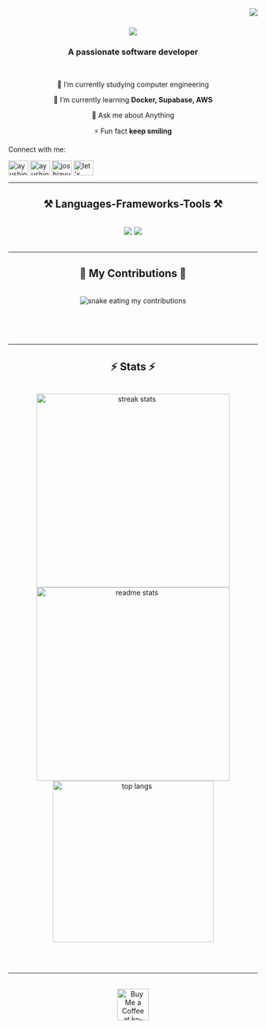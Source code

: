 <img align="right" src="https://visitor-badge.laobi.icu/badge?page_id=ayushjoshi-dehub.ayushjoshi-dehub" />

<h1 align="center">
    <img src="https://readme-typing-svg.herokuapp.com/?font=Righteous&size=35&center=true&vCenter=true&width=500&height=70&duration=4000&lines=Hi+There!+👋;+I'm+Ayush+joshi!;" />
</h1>

<h3 align="center">A passionate software developer </h3>

<br/>

<div align="center">
 
 🔭 I’m currently studying computer engineering
 
 🌱 I’m currently learning **Docker, Supabase, AWS**

💬 Ask me about Anything

⚡ Fun fact **keep smiling**

</div>
 
<div 
    <h3 align="left">Connect with me:</h3>
<p align="left">
<a href="https://linkedin.com/in/ayushjoshi" target="blank"><img align="center" src="https://raw.githubusercontent.com/rahuldkjain/github-profile-readme-generator/master/src/images/icons/Social/linked-in-alt.svg" alt="ayushjoshi" height="30" width="40" /></a>
<a href="https://fb.com/ayushjoshi" target="blank"><img align="center" src="https://raw.githubusercontent.com/rahuldkjain/github-profile-readme-generator/master/src/images/icons/Social/facebook.svg" alt="ayushjoshi" height="30" width="40" /></a>
<a href="https://instagram.com/joshiayush78" target="blank"><img align="center" src="https://raw.githubusercontent.com/rahuldkjain/github-profile-readme-generator/master/src/images/icons/Social/instagram.svg" alt="joshiayush78" height="30" width="40" /></a>
<a href="https://www.youtube.com/c/let's invent" target="blank"><img align="center" src="https://raw.githubusercontent.com/rahuldkjain/github-profile-readme-generator/master/src/images/icons/Social/youtube.svg" alt="let's invent" height="30" width="40" /></a>
</p>
</div>

<hr/>

<h2 align="center">⚒️ Languages-Frameworks-Tools ⚒️</h2>
<br/>
<div align="center">
    <img src="https://skillicons.dev/icons?i=html,css,vscode,github,figma,git" />
    <img src="https://skillicons.dev/icons?i=python,javascript,c,cpp,java,kotlin" /><br>
</div>

<br/>
<hr/>

<div align="center">
  <h2>🐍 My Contributions 🐍</h2>
  <br>
  <img alt="snake eating my contributions" src="https://raw.githubusercontent.com/ayushjoshi-dehub/ayushjoshi-dehub/output/github-contribution-grid-snake.ym" />
  
  <br/><br/><br/>
</div>

<hr/>

<h2 align="center">⚡ Stats ⚡</h2>
<br>
<div align=center>
  <img width=390 src="https://github-readme-streak-stats.vercel.app/?user=ayushjoshi-dehub&count_private=true&theme=react&border_radius=10" alt="streak stats"/>
  <img width=390 src="https://github-readme-stats.vercel.app/api?username=ayushjoshi-dehub&count_private=true&show_icons=true&theme=react&rank_icon=github&border_radius=10" alt="readme stats" />
  <br/>
  <img width=325 align="center" src="https://github-readme-stats.vercel.app/api/top-langs/?username=ayushjoshi-dehub&hide=HTML&langs_count=8&layout=compact&theme=react&border_radius=10&size_weight=0.5&count_weight=0.5&exclude_repo=github-readme-stats" alt="top langs" />
</div>

<br/><br/>

<hr/>

<br/>

<div align="center">
<a href='https://ko-fi.com/your-ko-fi-page' target='_blank'><img height='64' style='border:0px;height:64px;' src='https://storage.ko-fi.com/cdn/kofi1.png?v=3' border='0' alt='Buy Me a Coffee at ko-fi.com' /></a>
</div>

<br/>
